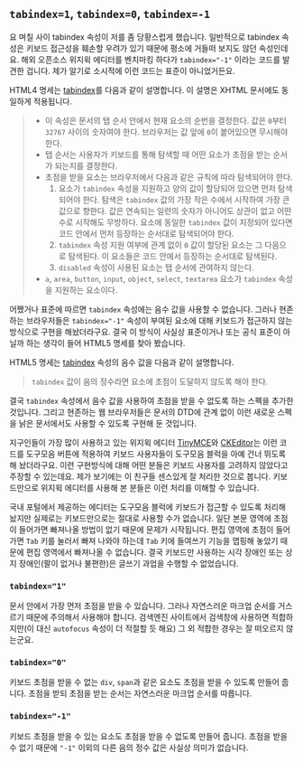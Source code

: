 ## `tabindex=1`, `tabindex=0`, `tabindex=-1`

요 며칠 사이 tabindex 속성이 저를 좀 당황스럽게 했습니다. 일반적으로 tabindex 속성은 키보드 접근성을 훼손할 우려가 있기 때문에 평소에 거들떠 보지도 않던 속성인데요. 해외 오픈소스 위지윅 에디터를 벤치마킹 하다가 `tabindex="-1"` 이라는 코드를 발견한 겁니다. 제가 알기로 소시적에 이런 코드는 표준이 아니었거든요.

HTML4 명세는 <a title="Tabbing navigation" href="http://www.w3.org/TR/html401/interact/forms.html#h-17.11.1">tabindex</a>를 다음과 같이 설명합니다. 이 설명은 XHTML 문서에도 동일하게 적용됩니다.

> * 이 속성은 문서의 탭 순서 안에서 현재 요소의 순번을 결정한다. 값은 `0`부터 `32767` 사이의 숫자여야 한다. 브라우저는 값 앞에 `0`이 붙어있으면 무시해야 한다.
> * 탭 순서는 사용자가 키보드를 통해 탐색할 때 어떤 요소가 초점을 받는 순서가 되는지를 결정한다.
> * 초점을 받을 요소는 브라우저에서 다음과 같은 규칙에 따라 탐색되어야 한다.
>     1. 요소가 `tabindex` 속성을 지원하고 양의 값이 할당되어 있으면 먼저 탐색되어야 한다. 탐색은 `tabindex` 값의 가장 작은 수에서 시작하여 가장 큰 값으로 향한다. 값은 연속되는 일련의 숫자가 아니어도 상관이 없고 어떤 수로 시작해도 무방하다. 요소에 동일한 `tabindex` 값이 지정되어 있다면 코드 안에서 먼저 등장하는 순서대로 탐색되어야 한다.
>     1. `tabindex` 속성 지원 여부에 관계 없이 `0` 값이 할당된 요소는 그 다음으로 탐색된다. 이 요소들은 코드 안에서 등장하는 순서대로 탐색된다.
>     1. `disabled` 속성이 사용된 요소는 탭 순서에 관여하지 않는다.
> * `a`, `area`, `button`, `input`, `object`, `select`, `textarea` 요소가 `tabindex` 속성을 지원하는 요소이다.

어쨌거나 표준에 따르면 `tabindex` 속성에는 음수 값을 사용할 수 없습니다. 그러나 현존하는 브라우저들은 `tabindex="-1"` 속성이 부여된 요소에 대해 키보드가 접근하지 않는 방식으로 구현을 해놨더라구요. 결국 이 방식이 사실상 표준이거나 또는 공식 표준이 아닐까 하는 생각이 들어 HTML5 명세를 찾아 봤습니다.

HTML5 명세는 <a title="Sequential focus navigation and the tabindex attribute" href="http://www.w3.org/TR/html5/editing.html#sequential-focus-navigation-and-the-tabindex-attribute">tabindex</a> 속성의 음수 값을 다음과 같이 설명합니다.

> `tabindex` 값이 음의 정수라면 요소에 초점이 도달하지 않도록 해야 한다.

결국 `tabindex` 속성에서 음수 값을 사용하여 초점을 받을 수 없도록 하는 스펙을 추가한 것입니다. 그리고 현존하는 웹 브라우저들은 문서의 DTD에 관계 없이 이런 새로운 스펙을 낡은 문서에서도 사용할 수 있도록 구현해 둔 것입니다.

지구인들이 가장 많이 사용하고 있는 위지윅 에디터 <a title="TinyMCE Demo" href="http://www.tinymce.com/tryit/full.php">TinyMCE</a>와 <a title="CKEditor Demo" href="http://ckeditor.com/demo">CKEditor</a>는 이런 코드를 도구모음 버튼에 적용하여 키보드 사용자들이 도구모음 블럭을 아예 건너 뛰도록 해 놨더라구요. 이런 구현방식에 대해 어떤 분들은 키보드 사용자를 고려하지 않았다고 주장할 수 있는데요. 제가 보기에는 이 친구들 센스있게 잘 처리한 것으로 봅니다. 키보드만으로 위지윅 에디터를 사용해 본 분들은 이런 처리를 이해할 수 있습니다.

국내 포털에서 제공하는 에디터는 도구모음 블럭에 키보드가 접근할 수 있도록 처리해 놨지만 실제로는 키보드만으로는 절대로 사용할 수가 없습니다. 일단 본문 영역에 초점이 들어가면 빠져나올 방법이 없기 때문에 문제가 시작됩니다. 편집 영역에 초점이 들어가면 `Tab` 키를 눌러서 빠져 나와야 하는데 `Tab` 키에 들여쓰기 기능을 맵핑해 놓았기 때문에 편집 영역에서 빠져나올 수 없습니다. 결국 키보드만 사용하는 시각 장애인 또는 상지 장애인(팔이 없거나 불편한)은 글쓰기 과업을 수행할 수 없었습니다.

### `tabindex="1"`
문서 안에서 가장 먼저 초점을 받을 수 있습니다. 그러나 자연스러운 마크업 순서를 거스르기 때문에 주의해서 사용해야 합니다. 검색엔진 사이트에서 검색창에 사용하면 적합하지만(이 대신 `autofocus` 속성이 더 적절할 듯 해요) 그 외 적합한 경우는 잘 떠오르지 않는군요.

### `tabindex="0"`
키보드 초점을 받을 수 없는 `div`, `span`과 같은 요소도 초점을 받을 수 있도록 만들어 줍니다. 초점을 받되 초점을 받는 순서는 자연스러운 마크업 순서를 따릅니다.

### `tabindex="-1"`
키보드 초점을 받을 수 있는 요소도 초점을 받을 수 없도록 만들어 줍니다. 초점을 받을 수 없기 때문에 `"-1"` 이외의 다른 음의 정수 값은 사실상 의미가 없습니다.
